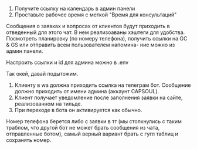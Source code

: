 1) Получите ссылку на календарь в админ панели
2) Проставьте рабочее время с меткой "Время для консультаций"

Сообщения о заявках и вопросах от клиентов будут приходить в отведенный для этого чат. В нем реализоаваны хэштеги для удобства. Посмотреть планировку (по номеру телефона), получить ссылки на GC & GS или отправить всем пользователем напомина-
ние можно из админ панели.

Настроить ссылки и id для админа можно в .env


Так окей, давай подытожим. 
1) Клиенту в wa должна приходить ссылка на телеграм бот. Сообщение должно приходить от имени админа (аккаунт CAPSOUL).
2) Клиент получает уведомление после заполнения заявки на сайте, реализованном на тильде.
3) При переходе в бота он активируется как обычно.

Номер телефона берется либо с заявки в тг (мы столкнулись с таким траблом, что другой бот не может брать сообщения из чата, отправленные ботом), самый верный вариант брать с гугл таблиц и сохранять номер.